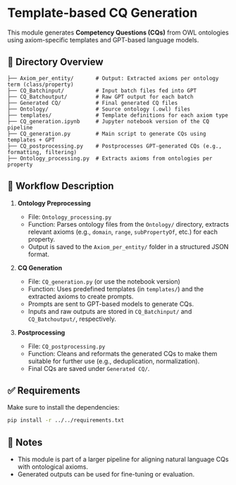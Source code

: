 # Template-based CQ Generation

This module generates **Competency Questions (CQs)** from OWL ontologies using axiom-specific templates and GPT-based language models.

## 📁 Directory Overview

```
├── Axiom_per_entity/       # Output: Extracted axioms per ontology term (class/property)
├── CQ_Batchinput/          # Input batch files fed into GPT
├── CQ_Batchoutput/         # Raw GPT output for each batch
├── Generated CQ/           # Final generated CQ files
├── Ontology/               # Source ontology (.owl) files
├── templates/              # Template definitions for each axiom type
├── CQ_generation.ipynb     # Jupyter notebook version of the CQ pipeline
├── CQ_generation.py        # Main script to generate CQs using templates + GPT
├── CQ_postprocessing.py    # Postprocesses GPT-generated CQs (e.g., formatting, filtering)
├── Ontology_processing.py  # Extracts axioms from ontologies per property
```

## 🔧 Workflow Description

1. **Ontology Preprocessing**

   - File: `Ontology_processing.py`
   - Function: Parses ontology files from the `Ontology/` directory, extracts relevant axioms (e.g., `domain`, `range`, `subPropertyOf`, etc.) for each property.
   - Output is saved to the `Axiom_per_entity/` folder in a structured JSON format.

2. **CQ Generation**

   - File: `CQ_generation.py` (or use the notebook version)
   - Function: Uses predefined templates (in `templates/`) and the extracted axioms to create prompts.
   - Prompts are sent to GPT-based models to generate CQs.
   - Inputs and raw outputs are stored in `CQ_Batchinput/` and `CQ_Batchoutput/`, respectively.

3. **Postprocessing**

   - File: `CQ_postprocessing.py`
   - Function: Cleans and reformats the generated CQs to make them suitable for further use (e.g., deduplication, normalization).
   - Final CQs are saved under `Generated CQ/`.

## ✅ Requirements

Make sure to install the dependencies:

```bash
pip install -r ../../requirements.txt
```

## 📝 Notes

- This module is part of a larger pipeline for aligning natural language CQs with ontological axioms.
- Generated outputs can be used for fine-tuning or evaluation.

